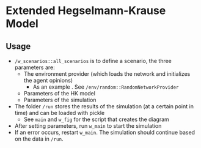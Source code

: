 # Extended Hegselmann-Krause Model

## Usage

- `/w_scenarios::all_scenarios` is to define a scenario, the three parameters are:
  - The environment provider (which loads the network and initializes the agent opinions)
    - As an example . See `/env/random::RandomNetworkProvider`
  - Parameters of the HK model
  - Parameters of the simulation
- The folder `/run` stores the results of the simulation (at a certain point in time) and can be loaded with pickle
  - See `main` and `w_fig` for the script that creates the diagram
- After setting parameters, run `w_main` to start the simulation
- If an error occurs, restart `w_main`. The simulation should continue based on the data in `/run`.
